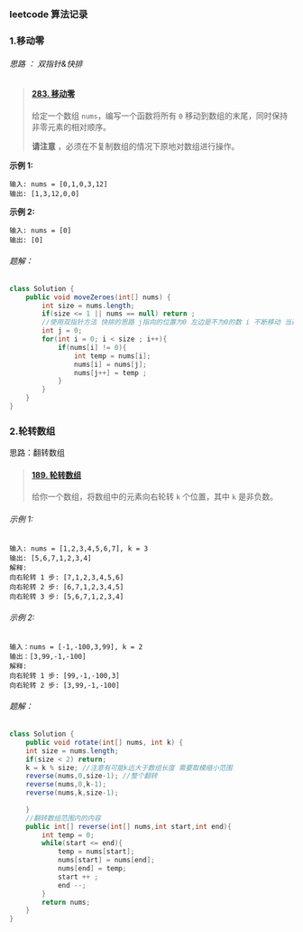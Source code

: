 ### leetcode 算法记录



### 1.移动零

###### 思路 ： 双指针&快排

> #### [283. 移动零](https://leetcode-cn.com/problems/move-zeroes/)
>
> 给定一个数组 `nums`，编写一个函数将所有 `0` 移动到数组的末尾，同时保持非零元素的相对顺序。
>
> **请注意** ，必须在不复制数组的情况下原地对数组进行操作。

**示例 1:**

```
输入: nums = [0,1,0,3,12]
输出: [1,3,12,0,0]
```

**示例 2:**

```
输入: nums = [0]
输出: [0]
```

###### 题解：

~~~ java
class Solution {
    public void moveZeroes(int[] nums) {
        int size = nums.length;
        if(size <= 1 || nums == null) return ;
        //使用双指针方法 快排的思路 j指向的位置为0 左边是不为0的数 i 不断移动 当遇到不为0的数时 和j交换位置 然后j ++
        int j = 0;
        for(int i = 0; i < size ; i++){
            if(nums[i] != 0){
                int temp = nums[i];
                nums[i] = nums[j];
                nums[j++] = temp ;
            }
        }
    }
}
~~~



### 2.轮转数组

思路：翻转数组

> #### [189. 轮转数组](https://leetcode-cn.com/problems/rotate-array/)
>
> 给你一个数组，将数组中的元素向右轮转 `k` 个位置，其中 `k` 是非负数。

###### 示例 1:

~~~ 
输入: nums = [1,2,3,4,5,6,7], k = 3
输出: [5,6,7,1,2,3,4]
解释:
向右轮转 1 步: [7,1,2,3,4,5,6]
向右轮转 2 步: [6,7,1,2,3,4,5]
向右轮转 3 步: [5,6,7,1,2,3,4]
~~~

###### 示例 2:

~~~ 
输入：nums = [-1,-100,3,99], k = 2
输出：[3,99,-1,-100]
解释: 
向右轮转 1 步: [99,-1,-100,3]
向右轮转 2 步: [3,99,-1,-100]
~~~

###### 题解：

~~~ java
class Solution {
    public void rotate(int[] nums, int k) {
    int size = nums.length;
    if(size < 2) return;
    k = k % size; //注意有可能k远大于数组长度 需要取模缩小范围
    reverse(nums,0,size-1); //整个翻转
    reverse(nums,0,k-1);
    reverse(nums,k,size-1);
       
    }
    //翻转数组范围内的内容
    public int[] reverse(int[] nums,int start,int end){
        int temp = 0;
        while(start <= end){
            temp = nums[start];
            nums[start] = nums[end];
            nums[end] = temp;
            start ++ ;
            end --;
        }
        return nums;
    }
}
~~~

